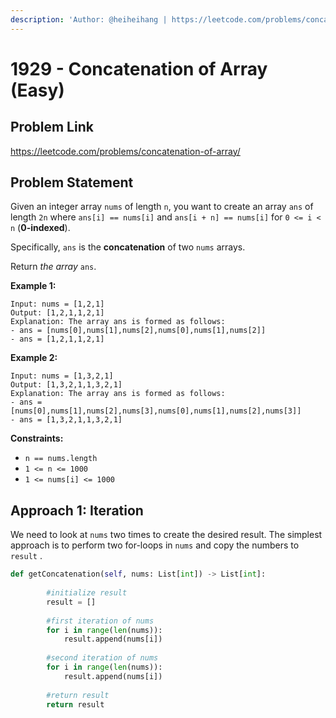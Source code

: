 ```yaml
---
description: 'Author: @heiheihang | https://leetcode.com/problems/concatenation-of-array/'
---
```


# 1929 - Concatenation of Array (Easy)

## Problem Link

https://leetcode.com/problems/concatenation-of-array/

## Problem Statement

Given an integer array `nums` of length `n`, you want to create an array `ans` of length `2n` where `ans[i] == nums[i]` and `ans[i + n] == nums[i]` for `0 <= i < n` (**0-indexed**).

Specifically, `ans` is the **concatenation** of two `nums` arrays.

Return _the array_ `ans`.

**Example 1:**

```
Input: nums = [1,2,1]
Output: [1,2,1,1,2,1]
Explanation: The array ans is formed as follows:
- ans = [nums[0],nums[1],nums[2],nums[0],nums[1],nums[2]]
- ans = [1,2,1,1,2,1]
```

**Example 2:**

```
Input: nums = [1,3,2,1]
Output: [1,3,2,1,1,3,2,1]
Explanation: The array ans is formed as follows:
- ans = [nums[0],nums[1],nums[2],nums[3],nums[0],nums[1],nums[2],nums[3]]
- ans = [1,3,2,1,1,3,2,1]
```

**Constraints:**

* `n == nums.length`
* `1 <= n <= 1000`
* `1 <= nums[i] <= 1000`

## Approach 1: Iteration

We need to look at `nums` two times to create the desired result. The simplest approach is to perform two for-loops in `nums` and copy the numbers to `result` .

<SolutionAuthor name="@heiheihang"/>

```python
def getConcatenation(self, nums: List[int]) -> List[int]:
        
        #initialize result
        result = []
        
        #first iteration of nums
        for i in range(len(nums)):
            result.append(nums[i])
        
        #second iteration of nums
        for i in range(len(nums)):
            result.append(nums[i])
        
        #return result
        return result
```
